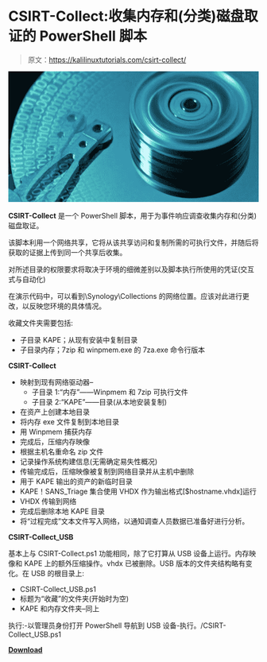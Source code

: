 # CSIRT-Collect:收集内存和(分类)磁盘取证的 PowerShell 脚本

> 原文：<https://kalilinuxtutorials.com/csirt-collect/>

[![](img//cffb91c8588e9bde5dd468986ba090d2.png)](https://1.bp.blogspot.com/-liQxT_Vh6_E/YSclQkyhZ5I/AAAAAAAAKko/zB-T2m3rHp4MF5eFDaOhPhSH81BKse6VgCLcBGAsYHQ/s728/Disk%2BForensics.png)

**CSIRT-Collect** 是一个 PowerShell 脚本，用于为事件响应调查收集内存和(分类)磁盘取证。

该脚本利用一个网络共享，它将从该共享访问和复制所需的可执行文件，并随后将获取的证据上传到同一个共享后收集。

对所述目录的权限要求将取决于环境的细微差别以及脚本执行所使用的凭证(交互式与自动化)

在演示代码中，可以看到\Synology\Collections 的网络位置。应该对此进行更改，以反映您环境的具体情况。

收藏文件夹需要包括:

*   子目录 KAPE；从现有安装中复制目录
*   子目录内存；7zip 和 winpmem.exe 的 7za.exe 命令行版本

**CSIRT-Collect**

*   映射到现有网络驱动器–
    *   子目录 1:“内存”——Winpmem 和 7zip 可执行文件
    *   子目录 2:“KAPE”——目录(从本地安装复制)
*   在资产上创建本地目录
*   将内存 exe 文件复制到本地目录
*   用 Winpmem 捕获内存
*   完成后，压缩内存映像
*   根据主机名重命名 zip 文件
*   记录操作系统构建信息(无需确定易失性概况)
*   传输完成后，压缩映像被复制到网络目录并从主机中删除
*   用于 KAPE 输出的资产的新临时目录
*   KAPE！SANS_Triage 集合使用 VHDX 作为输出格式[$hostname.vhdx]运行
*   VHDX 传输到网络
*   完成后删除本地 KAPE 目录
*   将“过程完成”文本文件写入网络，以通知调查人员数据已准备好进行分析。

**CSIRT-Collect_USB**

基本上与 CSIRT-Collect.ps1 功能相同，除了它打算从 USB 设备上运行。内存映像和 KAPE 上的额外压缩操作。vhdx 已被删除。USB 版本的文件夹结构略有变化。在 USB 的根目录上:

*   CSIRT-Collect_USB.ps1
*   标题为“收藏”的文件夹(开始时为空)
*   KAPE 和内存文件夹–同上

执行:-以管理员身份打开 PowerShell 导航到 USB 设备-执行。/CSIRT-Collect_USB.ps1

[**Download**](https://github.com/dwmetz/CSIRT-Collect)